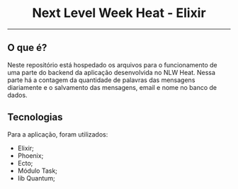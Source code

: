 <h1 align="center">Next Level Week Heat - Elixir</h1>

---

## O que é?

Neste repositório está hospedado os arquivos para o funcionamento de uma parte do backend da aplicação desenvolvida no NLW Heat. Nessa
parte há a contagem da quantidade de palavras das mensagens diariamente e o salvamento das mensagens, email e nome no banco de dados.

## Tecnologias

Para a aplicação, foram utilizados:

-   Elixir;
-   Phoenix;
-   Ecto;
-   Módulo Task;
-   lib Quantum;
